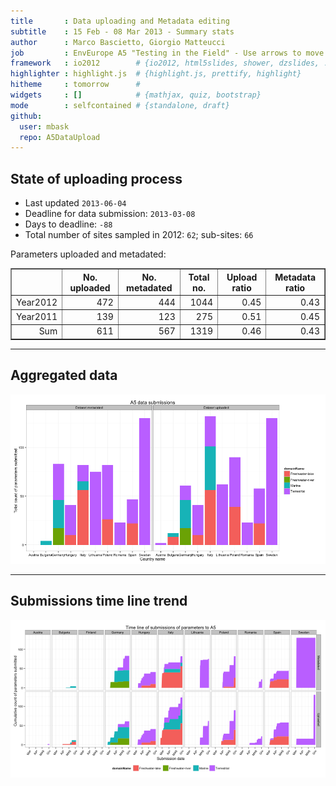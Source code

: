```yaml
---
title       : Data uploading and Metadata editing
subtitle    : 15 Feb - 08 Mar 2013 - Summary stats
author      : Marco Bascietto, Giorgio Matteucci
job         : EnvEurope A5 "Testing in the Field" - Use arrows to move between slides
framework   : io2012        # {io2012, html5slides, shower, dzslides, ...}
highlighter : highlight.js  # {highlight.js, prettify, highlight}
hitheme     : tomorrow      # 
widgets     : []            # {mathjax, quiz, bootstrap}
mode        : selfcontained # {standalone, draft}
github:
  user: mbask
  repo: A5DataUpload
---
```













## State of uploading process

* Last updated ``2013-06-04``
* Deadline for data submission: `2013-03-08`
* Days to deadline: ``-88``
* Total number of sites sampled in 2012: ``62``; sub-sites: ``66``

Parameters uploaded and metadated:
<!-- html table generated in R 3.0.1 by xtable 1.7-1 package -->
<!-- Tue Jun  4 14:20:32 2013 -->
<TABLE border=1>
<TR> <TH>  </TH> <TH> No. uploaded </TH> <TH> No. metadated </TH> <TH> Total no. </TH> <TH> Upload ratio </TH> <TH> Metadata ratio </TH>  </TR>
  <TR> <TD align="right"> Year2012 </TD> <TD align="right"> 472 </TD> <TD align="right"> 444 </TD> <TD align="right"> 1044 </TD> <TD align="right"> 0.45 </TD> <TD align="right"> 0.43 </TD> </TR>
  <TR> <TD align="right"> Year2011 </TD> <TD align="right"> 139 </TD> <TD align="right"> 123 </TD> <TD align="right"> 275 </TD> <TD align="right"> 0.51 </TD> <TD align="right"> 0.45 </TD> </TR>
  <TR> <TD align="right"> Sum </TD> <TD align="right"> 611 </TD> <TD align="right"> 567 </TD> <TD align="right"> 1319 </TD> <TD align="right"> 0.46 </TD> <TD align="right"> 0.43 </TD> </TR>
   </TABLE>





---

## Aggregated data

![plot of chunk aggrDataByDomain](figure/A5DAMU-1aggrDataByDomain.png) 


---

## Submissions time line trend
 

![plot of chunk timeLineChart](figure/A5DAMU-1timeLineChart.png) 







